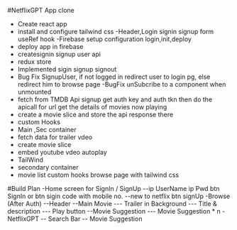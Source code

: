 #NetflixGPT App clone
  - Create react app
  - install and configure tailwind css
   -Header,Login signin signup form useRef hook
  -Firebase setup configuration login,init,deploy
  - deploy app in firebase
  - createsignin signup user api
  - redux store
  - Implemented sigin signup signout
  - Bug Fix SignupUser,  if not logged in redirect user to login pg, else redirect him to browse page
  -BugFix unSubcribe to a component when unmounted
  - fetch from TMDB Api signup get auth key and auth tkn then do the apicall for url get the details of movies now playing
  - create a movie slice and store the api response there
  - custom Hooks
  - Main ,Sec container
  - fetch data for trailer vdeo
  - create movie slice
  - embed youtube vdeo autoplay
  - TailWind
  - secondary container
  - movie list custom hooks browse page with tailwind css


#Build Plan
-Home screen for SignIn / SignUp
  --ip UserName ip Pwd btn SignIn or btn sigin code with mobile no. 
  --new to netflix btn signUp
-Browse (After Auth)
 --Header
 --Main Movie
  --- Trailer in Background
  --- Title & description
  --- Play button
 --Movie Suggestion
  --- Movie Suggestion * n
-NetflixGPT 
  -- Search Bar
  -- Movie Suggestion